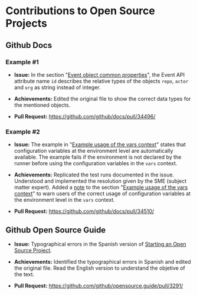 # Contributions to Open Source Projects

## Github Docs

### Example #1

- **Issue:**
In the section "[Event object common properties](https://docs.github.com/en/rest/using-the-rest-api/github-event-types?apiVersion=2022-11-28#event-object-common-properties)", the Event API attribute name `id` describes the relative types of the objects `repo`, `actor` and `org`  as string instead of integer.

- **Achievements:**
Edited the original file to show the correct data types for the mentioned objects. 

- **Pull Request:** https://github.com/github/docs/pull/34496/

### Example #2

- **Issue:**
The example in "[Example usage of the vars context](https://docs.github.com/en/actions/learn-github-actions/contexts#example-usage-of-the-vars-context)" states that configuration variables at the environment level are automatically available. The example fails if the environment is not declared by the runner before using the configuration variables in the `vars` context.

- **Achievements:**
Replicated the test runs documented in the issue. Understood and implemented the resolution given by the SME (subject matter expert). Added a [note](https://docs.github.com/en/actions/learn-github-actions/contexts#example-usage-of-the-vars-context) to the section "[Example usage of the vars context](https://docs.github.com/en/actions/learn-github-actions/contexts#example-usage-of-the-vars-context)" to warn users of the correct usage of configuration variables at the environment level in the `vars` context.

- **Pull Request:** https://github.com/github/docs/pull/34510/

## Github Open Source Guide

- **Issue:**
Typographical errors in the Spanish version of [Starting an Open Source Project](https://opensource.guide/es/starting-a-project/).

- **Achievements:**
Identified the typographical errors in Spanish and edited the original file. Read the English version to understand the objetive of the text.

- **Pull Request:** https://github.com/github/opensource.guide/pull/3291/

